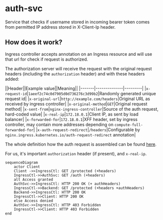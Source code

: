 # auth-svc

Service that checks if username stored in incoming bearer token comes from
permitted IP address stored in X-Client-Ip header.

## How does it work?

Ingress controller accepts annotation on an Ingress resource and will use that url
for check if request is authorized.

The authorization server will receive the request with the original request headers (including the `authorization` header) and with these headers added:

||Header||Example value||Meaning||
|-------|--------------|---------|
|`x-request-id`|`1aeef2c74c0d7905d0d736276c3d99b2`|Randomly generated unique request id|
|`x-original-url`|`http://example.com/headers`|Original URL as received by ingress controller|
|`x-original-method`|`GET`|Original request method|
|`x-sent-from`|`nginx-ingress-controller`|Source of the auth request, hard-coded value|
|`x-real-ip`|`172.18.0.1`|Client IP, as sent by load balancer|
|`x-forwarded-for`|`172.18.0.1`|XFF header, set by ingress controller, may contain more addresses depending on `compute-full-forwarded-for`|
|`x-auth-request-redirect`|`/headers`|Configurable by `nginx.ingress.kubernetes.io/auth-request-redirect` annotation|

The whole definition how the auth request is assembled can be found [here](https://github.com/kubernetes/ingress-nginx/blob/73622882070fb459f7bf0b63186416be46852043/rootfs/etc/nginx/template/nginx.tmpl#L967-L1084).

For us, it's important `authorization` header (if present), and `x-real-ip`.

```mermaid
sequenceDiagram
    actor Client
    Client ->>IngressCtl: GET /protected (+headers)
    IngressCtl->>AuthSvc: GET /auth (+headers)
    alt Access granted
    AuthSvc->>IngressCtl: HTTP 200 OK (+ authHeaders)
    IngressCtl->>Backend: GET /protected (+headers +authHeaders)
    Backend->>IngressCtl: HTTP 200 OK
    IngressCtl->>Client: HTTP 200 OK
    else Access denied
    AuthSvc->>IngressCtl: HTTP 403 Forbidden
    IngressCtl->>Client: HTTP 403 Forbidden
end
```
